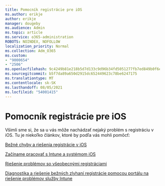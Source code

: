 ```yaml
---
title: Pomocník registrácie pre iOS
ms.author: erikje
author: erikje
manager: dougeby
ms.audience: Admin
ms.topic: article
ms.service: o365-administration
ROBOTS: NOINDEX, NOFOLLOW
localization_priority: Normal
ms.collection: Adm_O365
ms.custom:
- "9000654"
- "2506"
ms.openlocfilehash: 9c4249b81e218b5d7d133c9d96b34fd5051277fb7ed849b0f6e90b2c18fb0e0e
ms.sourcegitcommit: b5f7da89a650d2915dc652449623c78be6247175
ms.translationtype: MT
ms.contentlocale: sk-SK
ms.lasthandoff: 08/05/2021
ms.locfileid: "54001415"
---
```

# <a name="ios-enrollment-help"></a>Pomocník registrácie pre iOS

Všimli sme si, že sa u vás môže nachádzať nejaký problém s registráciu v iOS. Tu je niekoľko článkov, ktoré by podľa vás mohli pomôcť: 

[Bežné chyby a riešenia registrácie v iOS](https://support.microsoft.com/help/4039809/troubleshooting-ios-device-enrollment-in-intune)

[Začíname pracovať s Intune a systémom iOS](https://docs.microsoft.com/intune/enrollment/ios-enroll)

[Riešenie problémov so všeobecnými registráciami](https://docs.microsoft.com/intune/enrollment/troubleshoot-device-enrollment-in-intune)

[Diagnostika a riešenie bežných zlyhaní registrácie pomocou portálu na riešenie problémov služby Intune](https://docs.microsoft.com/intune/help-desk-operators)